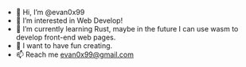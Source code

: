 - 👋 Hi, I’m @evan0x99
- 👀 I’m interested in Web Develop!
- 🌱 I’m currently learning Rust, maybe in the future I can use wasm to develop front-end web pages.
- 💞️ I want to have fun creating.
- 📫 Reach me evan0x99@gmail.com

<!---
evan0x99/evan0x99 is a ✨ special ✨ repository because its `README.md` (this file) appears on your GitHub profile.
You can click the Preview link to take a look at your changes.
--->
